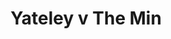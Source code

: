 ---
year: "1992"
serialNumber: "0144" 
game: "Yateley"
title: "Yateley v The Min"
gameLocation: "Yateley"
gameDate: "/1992"
shortReport: ""
result: ""
resultType: ""
type: "game"
---